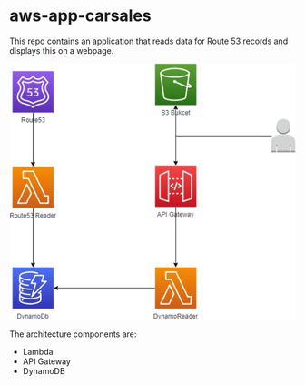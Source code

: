 # aws-app-carsales

This repo contains an application that reads data for Route 53 records and displays this on a webpage. 

![architecture](aws-app-carsales.jpg)

The architecture components are:
- Lambda
- API Gateway
- DynamoDB